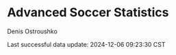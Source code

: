 # Advanced Soccer Statistics
Denis Ostroushko

<!-- gfm -->

Last successful data update: 2024-12-06 09:23:30 CST
